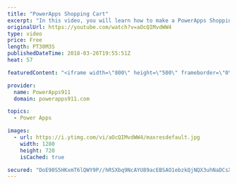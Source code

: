 ```yaml
---
title: "PowerApps Shopping Cart"
excerpt: "In this video, you will learn how to make a PowerApps Shopping Cart app. Not because you want to sell books but because it gives us the opportunity to explore some different behaviors and capabilities of PowerApps. Including:  * Collections * Forms * Text function for formatting currency * Collect function"
originalUrl: https://youtube.com/watch?v=aOcQIMvdWW4
type: video
price: Free
length: PT30M3S
publishedDateTime: 2018-03-26T19:55:51Z
heat: 57

featuredContent: "<iframe width=\"800\" height=\"500\" frameborder=\"0\" src=\"https://www.youtube.com/embed/aOcQIMvdWW4\" allow=\"accelerometer; autoplay; encrypted-media; gyroscope; picture-in-picture\" allowfullscreen></iframe>"

provider:
  name: PowerApps911
  domain: powerapps911.com

topics:
  - Power Apps

images:
  - url: https://i.ytimg.com/vi/aOcQIMvdWW4/maxresdefault.jpg
    width: 1280
    height: 720
    isCached: true

secured: "DoE90S5HKxmT6lQWY9P//hRSXbq9NcAYU89acEBSAO1ebzkQjNQX3uhNaDCsXBLifO9JXOAShKjbRdjz3vHOCwzMkr2Su3NazuV8s6rfkP2ss45AWZ4b9L26m/doA96hb8F5693WnZmHpqfviz04PoGi+ovBcGsX1FS2RefZQ1SpsEVBKmTxa4u+bk69vBedyXiYAFhpefihy2At2fCvB8r2JxlmdEtOe7YJS2YCDXyUMsEPNYLeXn0mFCuqmG4ClJ9qqMNFOGzHRcHW+lICe1Iqq/zRkuhrrzQzTZQKMSlYDygSOiRLu8P1r52n7gJC+4YLCa+0pEfPAwdqgcPyIWKHVGTgLQEmrEsq/UuVT2pbDB+oexRhJDXDpSLFTe2G/04yNUwCaLRo91nKViogOZcGNna01JRq3F8ws/7c63Y=;yFX5oOvio2a7377F2UQlvw=="
---
```


